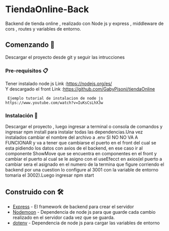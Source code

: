 #  TiendaOnline-Back
Backend de tienda online , realizado con Node js y express , middleware de cors , routes y variables de entorno.
## Comenzando 🚀

Descargar el proyecto desde git y seguir las intrucciones 



### Pre-requisitos 📋

Tener instalado node js 
Link :https://nodejs.org/es/  
Y descargado el front Link :https://github.com/GabyPisoni/tiendaOnline

```
 Ejemplo tutorial de instalacion de node js  https://www.youtube.com/watch?v=IuKsCsLhX3w
```

### Instalación 🔧

Descargar el proyecto , luego ingresar a terminal o consola de comandos y ingresar npm install para instalar todas las dependencias.Una vez instalados cambiar el  nombre del archivo a .env SI NO NO VA A FUNCIONAR y va  a tener que cambiarse el puerto en el front del cual se esta pidiendo  los datos con axios de el backend, en ese caso ir al componente ShowMove que se encuentra en componentes en el front y cambiar el puerto al cual se le asigno con el useEfecct en axios(el puerto a cambiar sera el asignado en el numero de la termina que figure corriendo el backend por una cuestion lo configure al 3001 con la variable de entorno tomaria el 3002).Luego ingresar npm start






## Construido con 🛠️


* [Express](https://expressjs.com/es/) - El framework de backend para crear el servidor 
* [Nodemoon](https://nodemon.io//) - Dependencia de node js para que guarde cada cambio realizado en el servidor cada vez que se guarda.
* [dotenv](https://www.npmjs.com/package/dotenv) - Dependencia de node js para cargar las variables de entorno 



 

